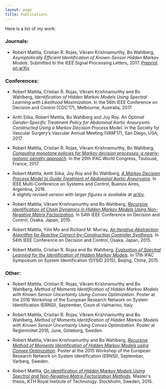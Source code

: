 ```yaml
---
layout: page
title: Publications
---
```


Here is a list of my work:


### Journals:

* Robert Mattila, Cristian R. Rojas, Vikram Krishnamurthy,
Bo Wahlberg, *Asymptotically Efficient Identification of Known-Sensor Hidden Markov Models*.
Submitted to the IEEE Signal Processing Letters, 2017. [Preprint on
arXiv](https://arxiv.org/abs/1702.00155)

### Conferences:

* Robert Mattila, Cristian R. Rojas, Vikram Krishnamurthy and Bo Wahlberg, *Identification
of Hidden Markov Models Using Spectral Learning with Likelihood Maximization*. In the 56th
IEEE Conference on Decision and Control (CDC'17), Melbourne, Australia, 2017.

* Antti Siika, Robert Mattila, Bo Wahlberg and Joy Roy. *An Optimal Gender-Specific
Treatment Policy for Abdominal Aortic Aneurysms Constructed Using a Markov Decision
Process Model*. In the Society for Vascular Surgery’s Vascular Annual Meeting (VAM’17),
San Diego, USA, 2017.

* Robert Mattila, Cristian R. Rojas, Vikram Krishnamurthy,
Bo Wahlberg, *[Computing monotone policies for Markov decision processes:
a nearly-isotonic penalty approach](https://arxiv.org/pdf/1704.00621.pdf)*.
In the 20th IFAC World Congress, Toulouse, France, 2017.

* Robert Mattila, Antti Siika, Joy Roy and Bo Wahlberg, [*A Markov Decision
Process Model to Guide Treatment of Abdominal Aortic
Aneurysms*](http://ieeexplore.ieee.org/document/7587869/).
In IEEE Multi-Conference on Systems and Control, Buenos Aires, Argentina, 2016.
<br>*A slightly revised version with larger figures is available at
[arXiv](https://arxiv.org/abs/1611.02177).*

* Robert Mattila, Vikram Krishnamurthy and Bo Wahlberg, [*Recursive
Identification of Chain Dynamics in Hidden Markov Models Using Non-Negative
Matrix
Factorization*](http://ieeexplore.ieee.org/xpl/articleDetails.jsp?arnumber=7402843).
In 54th IEEE Conference on Decision and Control, Osaka, Japan, 2015.

* Robert Mattila, Yilin Mo and Richard M. Murray, [*An Iterative Abstraction
Algorithm for Reactive Correct-by-Construction Controller
Synthesis*](http://arxiv.org/abs/1509.04125). In 54th IEEE Conference on
Decision and Control, Osaka, Japan, 2015.

* Robert Mattila, Cristian R. Rojas and Bo Wahlberg, [*Evaluation of Spectral Learning
for the Identification of Hidden Markov
Models*](http://arxiv.org/abs/1507.06346). In 17th IFAC Symposium on System
Identification (SYSID 2015), Beijing, China, 2015. 

### Other:

* Robert Mattila, Cristian R. Rojas, Vikram Krishnamurthy and Bo Wahlberg, *Method of
Moments Identification of Hidden Markov Models with Known Sensor Uncertainty Using Convex
Optimization*. Poster at the 2016 Workshop of the European Research Network on System
Identification (ERNSI), September, Cison di Valmarino, Italy.

* Robert Mattila, Cristian R. Rojas, Vikram Krishnamurthy and Bo Wahlberg,
*Method of Moments Identification of Hidden Markov Models
with Known Sensor Uncertainty Using Convex Optimization*. Poster at Reglermötet
2016, June, Göteborg, Sweden.

* Robert Mattila, Vikram Krishnamurthy and Bo Wahlberg, [*Recursive Method of
Moments Identification of Hidden Markov Models using Convex
Optimization*](/public/poster_ernsi2015.pdf). Poster at the 2015 Workshop of
the European Research Network on System Identification (ERNSI), September,
Varberg, Sweden.

* Robert Mattila, [*On Identification of Hidden Markov Models Using Spectral
and Non-Negative Matrix Factorization
Methods*](http://www.diva-portal.org/smash/record.jsf?pid=diva2%3A808842&dswid=4818).
Master's thesis, KTH Royal Institute of Technology. Stockholm, Sweden, 2015.
